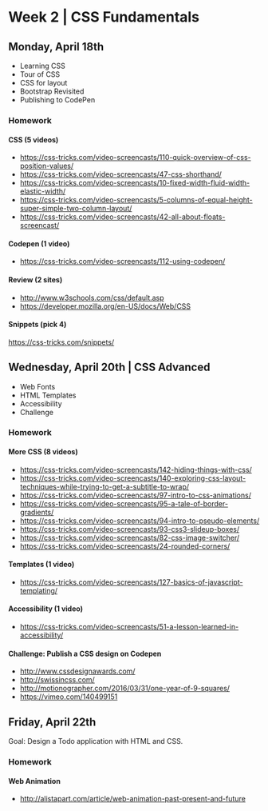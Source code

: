 
# Week 2 | CSS Fundamentals

## Monday, April 18th

- Learning CSS
- Tour of CSS
- CSS for layout
- Bootstrap Revisited
- Publishing to CodePen

### Homework

#### CSS (5 videos)
- https://css-tricks.com/video-screencasts/110-quick-overview-of-css-position-values/
- https://css-tricks.com/video-screencasts/47-css-shorthand/
- https://css-tricks.com/video-screencasts/10-fixed-width-fluid-width-elastic-width/
- https://css-tricks.com/video-screencasts/5-columns-of-equal-height-super-simple-two-column-layout/
- https://css-tricks.com/video-screencasts/42-all-about-floats-screencast/

#### Codepen (1 video)
- https://css-tricks.com/video-screencasts/112-using-codepen/

#### Review (2 sites)
- http://www.w3schools.com/css/default.asp
- https://developer.mozilla.org/en-US/docs/Web/CSS

#### Snippets (pick 4)
https://css-tricks.com/snippets/





## Wednesday, April 20th | CSS Advanced

- Web Fonts
- HTML Templates
- Accessibility
- Challenge

### Homework

#### More CSS (8 videos)
- https://css-tricks.com/video-screencasts/142-hiding-things-with-css/
- https://css-tricks.com/video-screencasts/140-exploring-css-layout-techniques-while-trying-to-get-a-subtitle-to-wrap/
- https://css-tricks.com/video-screencasts/97-intro-to-css-animations/
- https://css-tricks.com/video-screencasts/95-a-tale-of-border-gradients/
- https://css-tricks.com/video-screencasts/94-intro-to-pseudo-elements/
- https://css-tricks.com/video-screencasts/93-css3-slideup-boxes/
- https://css-tricks.com/video-screencasts/82-css-image-switcher/
- https://css-tricks.com/video-screencasts/24-rounded-corners/

#### Templates (1 video)
- https://css-tricks.com/video-screencasts/127-basics-of-javascript-templating/

#### Accessibility (1 video)
- https://css-tricks.com/video-screencasts/51-a-lesson-learned-in-accessibility/

#### Challenge: Publish a CSS design on Codepen
- http://www.cssdesignawards.com/
- http://swissincss.com/
- http://motionographer.com/2016/03/31/one-year-of-9-squares/
- https://vimeo.com/140499151




## Friday, April 22th

Goal: Design a Todo application with HTML and CSS.



### Homework

#### Web Animation
- http://alistapart.com/article/web-animation-past-present-and-future


